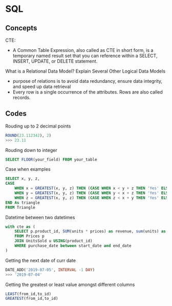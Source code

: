 # SQL

## Concepts
CTE:
- A Common Table Expression, also called as CTE in short form, is a temporary named result set that you can reference within a SELECT, INSERT, UPDATE, or DELETE statement.

What is a Relational Data Model? Explain Several Other Logical Data Models
- purpose of relations is to avoid data redundancy, ensure data integrity, and speed up data retrieval
- Every row is a single occurrence of the attributes. Rows are also called records.



## Codes
Rouding up to 2 decimal points
```sql
ROUND(23.112342), 2)
>>> 23.11
```

Rouding down to integer
```sql
SELECT FLOOR(your_field) FROM your_table
```

Case when examples
```sql
SELECT x, y, z,
CASE 
    WHEN x = GREATEST(x, y, z) THEN (CASE WHEN x < y + z THEN 'Yes' ELSE 'No' END)
    WHEN y = GREATEST(x, y, z) THEN (CASE WHEN y < x + z THEN 'Yes' ELSE 'No' END)
    WHEN z = GREATEST(x, y, z) THEN (CASE WHEN z < x + y THEN 'Yes' ELSE 'No' END)
END As triangle
FROM Triangle
```

Datetime between two datetimes
```sql
with cte as (
    SELECT p.product_id, SUM(units * prices) as revenue, sum(units) as quantity
    FROM Prices p
    JOIN UnitsSold u USING(product_id)
    WHERE purchase_date between start_date and end_date
)
```

Getting the next date of curr date
```sql
DATE_ADD('2019-07-05', INTERVAL -1 DAY)
>>> '2019-07-04'
```

Getting the greatest or least value amongst different columns
```sql
LEAST(from_id,to_id)
GREATEST(from_id,to_id)
```
